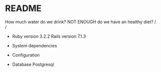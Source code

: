 # README

How much water do we drink?
NOT ENOUGH
do we have an healthy diet?
/\
\/

* Ruby version 3.2.2 Rails version 7.1.3

* System dependencies

* Configuration

* Database Postgresql

